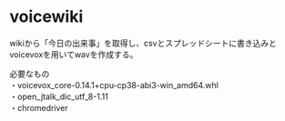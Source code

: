 # voicewiki
wikiから「今日の出来事」を取得し、csvとスプレッドシートに書き込みとvoicevoxを用いてwavを作成する。

必要なもの	
・voicevox_core-0.14.1+cpu-cp38-abi3-win_amd64.whl	
・open_jtalk_dic_utf_8-1.11	
・chromedriver
